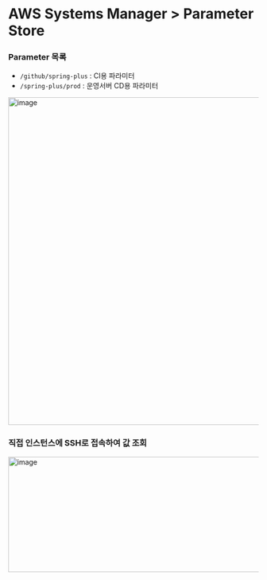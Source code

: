 # AWS Systems Manager > Parameter Store

### Parameter 목록
- `/github/spring-plus` : CI용 파라미터
- `/spring-plus/prod` : 운영서버 CD용 파라미터
<img width="1245" height="659" alt="image" src="https://github.com/user-attachments/assets/bb23bb7c-9ed9-4500-8e9a-a980f9420bd8" />

### 직접 인스턴스에 SSH로 접속하여 값 조회
<img width="1013" height="232" alt="image" src="https://github.com/user-attachments/assets/95726750-cde2-44dc-9fe5-f2de08e95434" />
